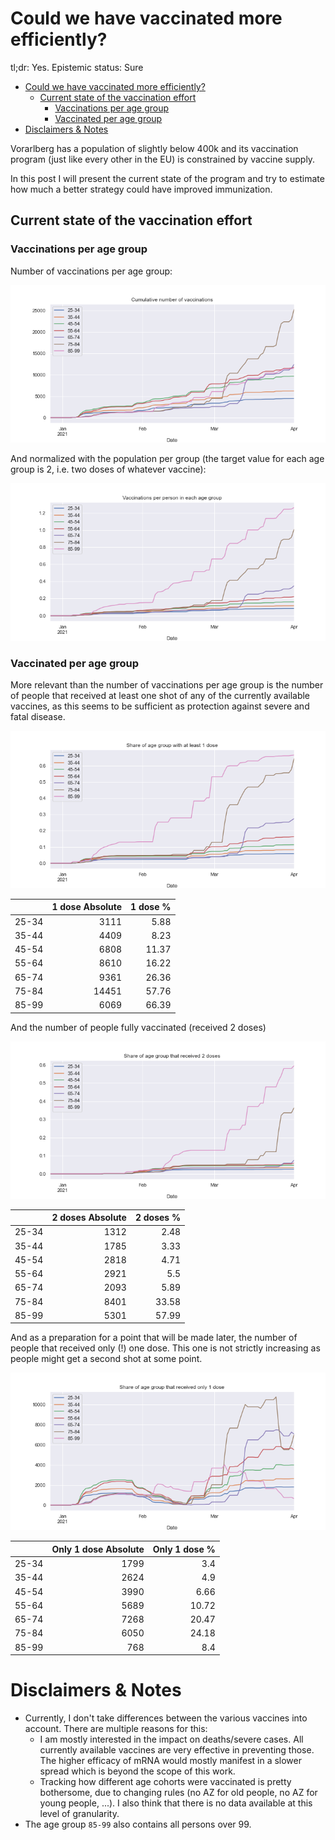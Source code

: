 # Could we have vaccinated more efficiently? 

tl;dr: Yes. Epistemic status: Sure

- [Could we have vaccinated more efficiently?](#could-we-have-vaccinated-more-efficiently)
  - [Current state of the vaccination effort](#current-state-of-the-vaccination-effort)
    - [Vaccinations per age group](#vaccinations-per-age-group)
    - [Vaccinated per age group](#vaccinated-per-age-group)
- [Disclaimers & Notes](#disclaimers--notes)

Vorarlberg has a population of slightly below 400k and its vaccination program (just like every other in the EU) is constrained by vaccine supply.

In this post I will present the current state of the program and try to estimate how much a better strategy could have improved immunization.

## Current state of the vaccination effort

### Vaccinations per age group
Number of vaccinations per age group:

[//]: # (VaccTotal)

![](img/vlbg/VaccTotal.png)

[//]: # (VaccTotal)

And normalized with the population per group (the target value for each age group is 2, i.e. two doses of whatever vaccine):

[//]: # (VaccRelative)

![](img/vlbg/VaccRelative.png)

[//]: # (VaccRelative)

### Vaccinated per age group
More relevant than the number of vaccinations per age group is the number of people that received at least one shot of any of the currently available vaccines, as this seems to be sufficient as protection against severe and fatal disease.


[//]: # (D1Relative)

![](img/vlbg/D1Relative.png)

[//]: # (D1Relative)


[//]: # (D1Data)

|       |   1 dose Absolute |   1 dose % |
|:------|------------------:|-----------:|
| 25-34 |              3111 |       5.88 |
| 35-44 |              4409 |       8.23 |
| 45-54 |              6808 |      11.37 |
| 55-64 |              8610 |      16.22 |
| 65-74 |              9361 |      26.36 |
| 75-84 |             14451 |      57.76 |
| 85-99 |              6069 |      66.39 |

[//]: # (D1Data)

And the number of people fully vaccinated (received 2 doses)

[//]: # (D2Relative)

![](img/vlbg/D2Relative.png)

[//]: # (D2Relative)
[//]: # (D2Data)

|       |   2 doses Absolute |   2 doses % |
|:------|-------------------:|------------:|
| 25-34 |               1312 |        2.48 |
| 35-44 |               1785 |        3.33 |
| 45-54 |               2818 |        4.71 |
| 55-64 |               2921 |        5.5  |
| 65-74 |               2093 |        5.89 |
| 75-84 |               8401 |       33.58 |
| 85-99 |               5301 |       57.99 |

[//]: # (D2Data)


And as a preparation for a point that will be made later, the number of people that received only (!) one dose. 
This one is not strictly increasing as people might get a second shot at some point.

[//]: # (D1Only)

![](img/vlbg/D1Only.png)

[//]: # (D1Only)

[//]: # (D1OnlyData)

|       |   Only 1 dose Absolute |   Only 1 dose % |
|:------|-----------------------:|----------------:|
| 25-34 |                   1799 |            3.4  |
| 35-44 |                   2624 |            4.9  |
| 45-54 |                   3990 |            6.66 |
| 55-64 |                   5689 |           10.72 |
| 65-74 |                   7268 |           20.47 |
| 75-84 |                   6050 |           24.18 |
| 85-99 |                    768 |            8.4  |

[//]: # (D1OnlyData)


# Disclaimers & Notes

- Currently, I don't take differences between the various vaccines into account. There are multiple reasons for this:
  - I am mostly interested in the impact on deaths/severe cases. All currently available vaccines are very effective in preventing those. The higher efficacy of mRNA would mostly manifest in a slower spread which is beyond the scope of this work.
  - Tracking how different age cohorts were vaccinated is pretty bothersome, due to changing rules (no AZ for old people, no AZ for young people, ...). I also think that there is no data available at this level of granularity.
- The age group `85-99` also contains all persons over 99. 